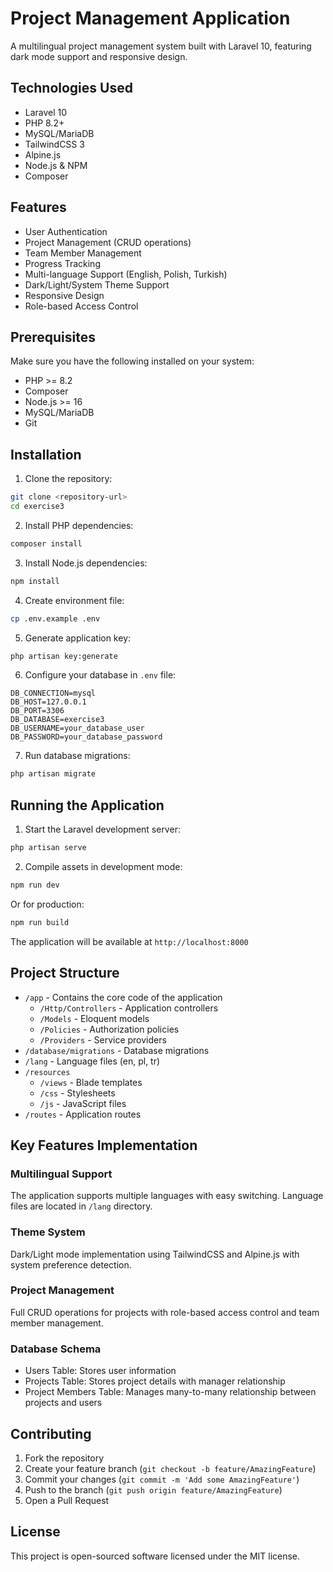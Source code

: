 # Project Management Application

A multilingual project management system built with Laravel 10, featuring dark mode support and responsive design.

## Technologies Used

- Laravel 10
- PHP 8.2+
- MySQL/MariaDB
- TailwindCSS 3
- Alpine.js
- Node.js & NPM
- Composer

## Features

- User Authentication
- Project Management (CRUD operations)
- Team Member Management 
- Progress Tracking
- Multi-language Support (English, Polish, Turkish)
- Dark/Light/System Theme Support
- Responsive Design
- Role-based Access Control

## Prerequisites

Make sure you have the following installed on your system:

- PHP >= 8.2
- Composer
- Node.js >= 16
- MySQL/MariaDB
- Git

## Installation

1. Clone the repository:
```bash
git clone <repository-url>
cd exercise3
```

2. Install PHP dependencies:
```bash
composer install
```

3. Install Node.js dependencies:
```bash
npm install
```

4. Create environment file:
```bash
cp .env.example .env
```

5. Generate application key:
```bash
php artisan key:generate
```

6. Configure your database in `.env` file:
```env
DB_CONNECTION=mysql
DB_HOST=127.0.0.1
DB_PORT=3306
DB_DATABASE=exercise3
DB_USERNAME=your_database_user
DB_PASSWORD=your_database_password
```

7. Run database migrations:
```bash
php artisan migrate
```

## Running the Application

1. Start the Laravel development server:
```bash
php artisan serve
```

2. Compile assets in development mode:
```bash
npm run dev
```

Or for production:
```bash
npm run build
```

The application will be available at `http://localhost:8000`

## Project Structure

- `/app` - Contains the core code of the application
    - `/Http/Controllers` - Application controllers
    - `/Models` - Eloquent models
    - `/Policies` - Authorization policies
    - `/Providers` - Service providers
- `/database/migrations` - Database migrations
- `/lang` - Language files (en, pl, tr)
- `/resources`
    - `/views` - Blade templates
    - `/css` - Stylesheets
    - `/js` - JavaScript files
- `/routes` - Application routes

## Key Features Implementation

### Multilingual Support
The application supports multiple languages with easy switching. Language files are located in `/lang` directory.

### Theme System
Dark/Light mode implementation using TailwindCSS and Alpine.js with system preference detection.

### Project Management
Full CRUD operations for projects with role-based access control and team member management.

### Database Schema
- Users Table: Stores user information
- Projects Table: Stores project details with manager relationship
- Project Members Table: Manages many-to-many relationship between projects and users

## Contributing

1. Fork the repository
2. Create your feature branch (`git checkout -b feature/AmazingFeature`)
3. Commit your changes (`git commit -m 'Add some AmazingFeature'`)
4. Push to the branch (`git push origin feature/AmazingFeature`)
5. Open a Pull Request

## License

This project is open-sourced software licensed under the MIT license.
